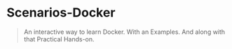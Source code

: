 # Scenarios-Docker
> An interactive way to learn Docker.
> With an Examples.
> And along with that Practical Hands-on.
